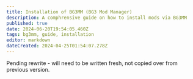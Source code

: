 ```yaml
---
title: Installation of BG3MM (BG3 Mod Manager)
description: A comphrensive guide on how to install mods via BG3MM 
published: true
date: 2024-06-20T19:54:05.460Z
tags: bg3mm, guide, installation
editor: markdown
dateCreated: 2024-04-25T01:54:07.278Z
---
```


Pending rewrite - will need to be written fresh, not copied over from previous version.
